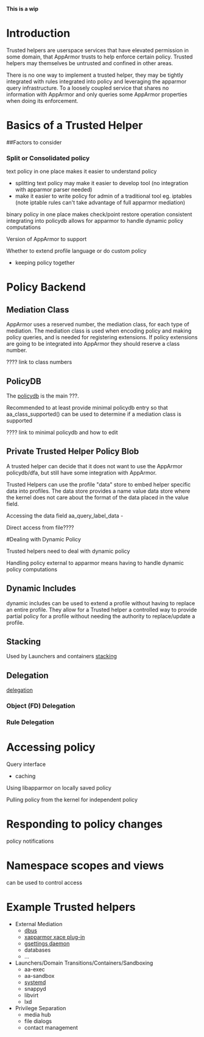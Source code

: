**This is a wip**

# Introduction
Trusted helpers are userspace services that have elevated permission in some
domain, that AppArmor trusts to help enforce certain policy. Trusted helpers may themselves be untrusted and confined in other areas.

There is no one way to implement a trusted helper, they may be tightly integrated with rules integrated into policy and leveraging the apparmor query infrastructure. To a loosely coupled service that shares no information with AppArmor and only queries some AppArmor properties when doing its enforcement.

# Basics of a Trusted Helper

##Factors to consider

### Split or Consolidated policy
text policy in one place makes it easier to understand policy
- splitting text policy may make it easier to develop tool (no integration with apparmor parser needed)
- make it easier to write policy for admin of a traditional tool eg. iptables (note iptable rules can't take advantage of full apparmor mediation)

binary policy in one place makes check/point restore operation consistent
integrating into policydb allows for apparmor to handle dynamic policy computations


Version of AppArmor to support

Whether to extend profile language or do custom policy
- keeping policy together 

# Policy Backend

## Mediation Class
AppArmor uses a reserved number, the mediation class, for each type of mediation. The mediation class is used when encoding policy and making policy queries, and is needed for registering extensions. If policy extensions are going to be integrated into AppArmor they should reserve a class number.

???? link to class numbers

## PolicyDB

The [policydb](Technicaldoc_policydb) is the main ???.


Recommended to at least provide minimal policydb entry so that
aa_class_supported() can be used to determine if a mediation class is supported

???? link to minimal policydb and how to edit

## Private Trusted Helper Policy Blob

A trusted helper can decide that it does not want to use the AppArmor policydb/dfa, but still have some integration with AppArmor.

Trusted Helpers can use the profile "data" store to embed helper specific data into profiles. The data store provides a name value data store where the kernel does not care about the format of the data placed in the value field.

Accessing the data field
aa_query_label_data -

Direct access from file????



#Dealing with Dynamic Policy

Trusted helpers need to deal with dynamic policy

Handling policy external to apparmor means having to handle dynamic policy computations

## Dynamic Includes
dynamic includes can be used to extend a profile without having to replace an entire profile.
They allow for a Trusted helper a controlled way to provide partial policy for a profile without needing the authority to replace/update a profile.

## Stacking

Used by Launchers and containers [stacking](Apparmorstacking)

## Delegation

[delegation](Apparmordelegation)

### Object (FD) Delegation

### Rule Delegation


# Accessing policy

Query interface
- caching

Using libapparmor on locally saved policy

Pulling policy from the kernel for independent policy



# Responding to policy changes

policy notifications

# Namespace scopes and views
can be used to control access

# Example Trusted helpers

* External Mediation
  -   [dbus](AppArmorDBus)
  -   [xapparmor xace plug-in](AppArmorXace)
  -   [gsettings daemon](AppArmorGSettings)
  -   databases
  -   ...
* Launchers/Domain Transitions/Containers/Sandboxing
  -   aa-exec
  -   aa-sandbox
  -   [systemd](Apparmorinsystemd)
  -   snappyd
  -   libvirt
  -   lxd
* Privilege Separation
  -   media hub
  -   file dialogs
  -   contact management

